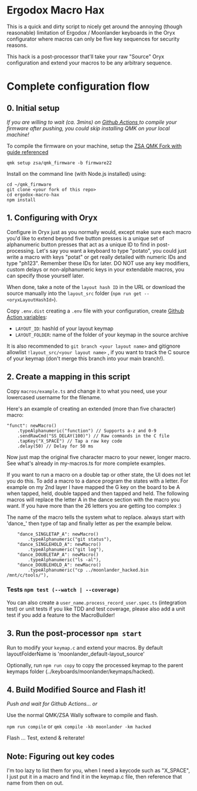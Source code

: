 # Ergodox Macro Hax

This is a quick and dirty script to nicely get around the annoying (though reasonable) limitation of Ergodox / Moonlander keyboards in the Oryx configurator where macros can only be five key sequences for security reasons.

This hack is a post-processor that'll take your raw "Source" Oryx configuration and extend your macros to be any arbitrary sequence.

# Complete configuration flow

## 0. Initial setup

_If you are willing to wait (ca. 3mins) on [Github Actions ](./.github/workflows/process.yml) to compile your firmware after pushing, you could skip installing QMK on your local machine!_

To compile the firmware on your machine, setup the [ZSA QMK Fork with guide referenced](https://github.com/zsa/qmk_firmware)

`qmk setup zsa/qmk_firmware -b firmware22`

Install on the command line (with Node.js installed) using:
```
cd ~/qmk_firmware
git clone <your fork of this repo>
cd ergodox-macro-hax
npm install
```


## 1. Configuring with Oryx

Configure in Oryx just as you normally would, except make sure each macro you'd like to extend beyond five button presses is a unique set of alphanumeric button presses that act as a unique ID to find in post-processing.  Let's say you want a keyboard to type "potato", you could just write a macro with keys "potat" or get really detailed with numeric IDs and type "ph123".  Remember these IDs for later.  DO NOT use any key modifiers, custom delays or non-alphanumeric keys in your extendable macros, you can specify those yourself later.

When done, take a note of the `layout hash ID` in the URL or download the source manually into the `layout_src` folder (`npm run get -- <oryxLayoutHashId>`).

Copy `.env.dist` creating a `.env` file with your configuration, create [Github Action variables](https://github.com/Phoscur/oryx-macro-hax/settings/variables/actions):
- `LAYOUT_ID`: hashId of your layout keymap
- `LAYOUT_FOLDER`:  name of the folder of your keymap in the source archive


It is also recommended to `git branch <your layout name>` and gitignore allowlist `!layout_src/<your layout name>` , if you want to track the C source of your keymap (don't merge this branch into your main branch!).

## 2. Create a mapping in this script


Copy `macros/example.ts` and change it to what you need, use your lowercased username for the filename.

Here's an example of creating an extended (more than five character) macro:

```
"funct": newMacro()
    .typeAlphanumeric("function") // Supports a-z and 0-9
    .sendRawCmd("SS_DELAY(100)") // Raw commands in the C file
    .tapKey("X_SPACE") // Tap a raw key code
    .delay(50) // Delay for 50 ms
```

Now just map the original five character macro to your newer, longer macro. See what's already in my-macros.ts for more complete examples.

If you want to run a macro on a double tap or other state, the UI does not let you do this. To add a macro to a dance program the states with a letter. For example on my 2nd layer I have mapped the G key on the board to be A when tapped, held, double tapped and then tapped and held. The following macros will replace the letter A in the dance section with the macro you want. If you have more than the 26 letters you are getting too complex :)

The name of the macro tells the system what to replace. always start with 'dance_' then type of tap and finally letter as per the example below.

```
    "dance_SINGLETAP_A": newMacro()
        .typeAlphanumeric("git status"),
    "dance_SINGLEHOLD_A": newMacro()
        .typeAlphanumeric("git log"),
    "dance_DOUBLETAP_A": newMacro()
        .typeAlphanumeric("ls -al"),
    "dance_DOUBLEHOLD_A": newMacro()
        .typeAlphanumeric("cp ../moonlander_hacked.bin /mnt/c/tools/"),

```
### Tests `npm test (--watch | --coverage)`

You can also create a `user_name.process_record_user.spec.ts` (integration test) or unit tests if you like TDD and test coverage, please also add a unit test if you add a feature to the MacroBuilder!

## 3. Run the post-processor `npm start`

Run to modify your `keymap.c` and extend your macros. By default layoutFolderName is 'moonlander_default-layout_source'

Optionally, run `npm run copy` to copy the processed keymap to the parent keymaps folder (../keyboards/moonlander/keymaps/hacked).

## 4. Build Modified Source and Flash it!

_Push and wait for Github Actions... or_

Use the normal QMK/ZSA Wally software to compile and flash.

`npm run compile`
or
`qmk compile -kb moonlander -km hacked`

Flash ...
Test, extend & reiterate!

## Note: Figuring out key codes

I'm too lazy to list them for you, when I need a keycode such as "X_SPACE", I just put it in a macro and find it in the keymap.c file, then reference that name from then on out.
